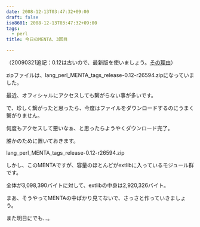 ```yaml
---
date: 2008-12-13T03:47:32+09:00
draft: false
iso8601: 2008-12-13T03:47:32+09:00
tags:
  - perl
title: 今日のMENTA、3回目

---
```


<p>（20090321追記：0.12は古いので、最新版を使いましょう。<a href="https://www.nqou.net/2009/03/21/042458">その理由</a>）</p>

<p>zipファイルは、lang_perl_MENTA_tags_release-0.12-r26594.zipになっていました。</p>

<p>最近、オフィシャルにアクセスしても繋がらない事が多いです。</p>

<p>で、珍しく繋がったと思ったら、今度はファイルをダウンロードするのにうまく繋がりません。</p>

<p>何度もアクセスして悪いなぁ、と思ったらようやくダウンロード完了。</p>

<p>誰かのために置いておきます。</p>

<p><span class="mt-enclosure mt-enclosure-file" style="display: inline;">lang_perl_MENTA_tags_release-0.12-r26594.zip</span></p>

<p>しかし、このMENTAですが、容量のほとんどがextlibに入っているモジュール群です。</p>

<p>全体が3,098,390バイトに対して、extlibの中身は2,920,326バイト。</p>

<p>まあ、そうやってMENTAの中ばかり見てないで、さっさと作っていきましょう。</p>

<p>また明日にでも&#133;。</p>
    	